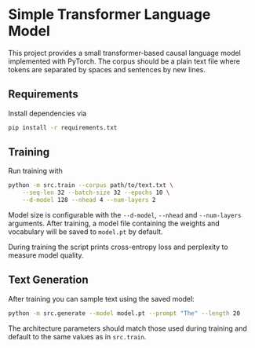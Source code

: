 # Simple Transformer Language Model

This project provides a small transformer-based causal language model
implemented with PyTorch. The corpus should be a plain text file where
tokens are separated by spaces and sentences by new lines.

## Requirements

Install dependencies via
```bash
pip install -r requirements.txt
```

## Training

Run training with
```bash
python -m src.train --corpus path/to/text.txt \
    --seq-len 32 --batch-size 32 --epochs 10 \
    --d-model 128 --nhead 4 --num-layers 2
```

Model size is configurable with the `--d-model`, `--nhead` and
`--num-layers` arguments. After training, a model file containing the
weights and vocabulary will be saved to `model.pt` by default.

During training the script prints cross-entropy loss and perplexity to
measure model quality.

## Text Generation

After training you can sample text using the saved model:

```bash
python -m src.generate --model model.pt --prompt "The" --length 20
```

The architecture parameters should match those used during training and
default to the same values as in `src.train`.
